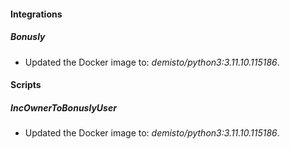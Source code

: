 
#### Integrations

##### Bonusly
- Updated the Docker image to: *demisto/python3:3.11.10.115186*.



#### Scripts

##### IncOwnerToBonuslyUser
- Updated the Docker image to: *demisto/python3:3.11.10.115186*.


